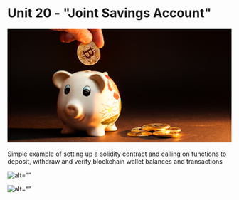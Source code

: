 # Unit 20 - "Joint Savings Account"

![alt=“”](Images/20-5-challenge-image.png)

Simple example of setting up a solidity contract and calling on functions to deposit, withdraw and verify blockchain wallet balances and transactions

![alt=“”](Execution_Results/10EthertoAccount2.jgp)

![alt=“”](Execution_Results/5EthertoAccount1.jgp)

